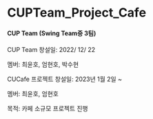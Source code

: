 # CUPTeam_Project_Cafe

#### CUP Team (Swing Team중 3팀) 

CUP Team 창설일: 2022/ 12/ 22 

멤버: 최윤호, 엄현호, 박수현

CUCafe 프로젝트 창설일: 2023년 1월 2일  ~ 

멤버: 최윤호, 엄현호 

목적: 카페 소규모 프로젝트 진행
